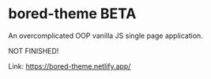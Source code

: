 # bored-theme BETA
An overcomplicated OOP vanilla JS single page application.

NOT FINISHED!

Link:
https://bored-theme.netlify.app/
